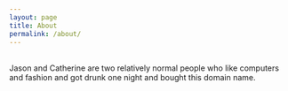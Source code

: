 ```yaml
---
layout: page
title: About
permalink: /about/
---
```


<!-- ![author](/img/assets/jason.png)
![author](/img/assets/catherine.png) -->
<br>
Jason and Catherine are two relatively normal people who like computers and fashion and got drunk one night and bought this domain name. 